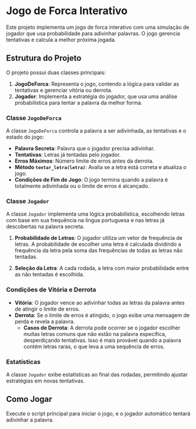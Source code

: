 # Jogo de Forca Interativo

Este projeto implementa um jogo de forca interativo com uma simulação de jogador que usa probabilidade para adivinhar palavras. O jogo gerencia tentativas e calcula a melhor próxima jogada.

## Estrutura do Projeto

O projeto possui duas classes principais:

1. **JogoDeForca**: Representa o jogo, contendo a lógica para validar as tentativas e gerenciar vitória ou derrota.
2. **Jogador**: Implementa a estratégia do jogador, que usa uma análise probabilística para tentar a palavra da melhor forma.

### Classe `JogoDeForca`

A classe `JogoDeForca` controla a palavra a ser adivinhada, as tentativas e o estado do jogo:

- **Palavra Secreta**: Palavra que o jogador precisa adivinhar.
- **Tentativas**: Letras já tentadas pelo jogador.
- **Erros Máximos**: Número limite de erros antes da derrota.
- **Método `tentar_letra(letra)`**: Avalia se a letra está correta e atualiza o jogo.
- **Condições de Fim de Jogo**: O jogo termina quando a palavra é totalmente adivinhada ou o limite de erros é alcançado.

### Classe `Jogador`

A classe `Jogador` implementa uma lógica probabilística, escolhendo letras com base em sua frequência na língua portuguesa e nas letras já descobertas na palavra secreta.

1. **Probabilidade de Letras**: O jogador utiliza um vetor de frequência de letras. A probabilidade de escolher uma letra é calculada dividindo a frequência da letra pela soma das frequências de todas as letras não tentadas.

2. **Seleção da Letra**: A cada rodada, a letra com maior probabilidade entre as não tentadas é escolhida.

### Condições de Vitória e Derrota

- **Vitória**: O jogador vence ao adivinhar todas as letras da palavra antes de atingir o limite de erros.
- **Derrota**: Se o limite de erros é atingido, o jogo exibe uma mensagem de perda e revela a palavra.  
  - **Casos de Derrota**: A derrota pode ocorrer se o jogador escolher muitas letras comuns que não estão na palavra específica, desperdiçando tentativas. Isso é mais provável quando a palavra contém letras raras, o que leva a uma sequência de erros.

### Estatísticas

A classe `Jogador` exibe estatísticas ao final das rodadas, permitindo ajustar estratégias em novas tentativas.

## Como Jogar

Execute o script principal para iniciar o jogo, e o jogador automático tentará adivinhar a palavra.
